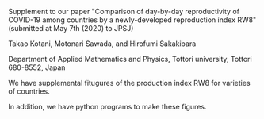 Supplement to our paper 
"Comparison of day-by-day reproductivity of COVID-19 among countries by a
newly-developed reproduction index RW8"
(submitted at May 7th (2020) to JPSJ)

Takao Kotani, Motonari Sawada, and Hirofumi Sakakibara

Department of Applied Mathematics and Physics, Tottori university, Tottori 680-8552, Japan

We have supplemental fitugures of the production index
RW8 for varieties of countries.

In addition, we have python programs to make these figures.


